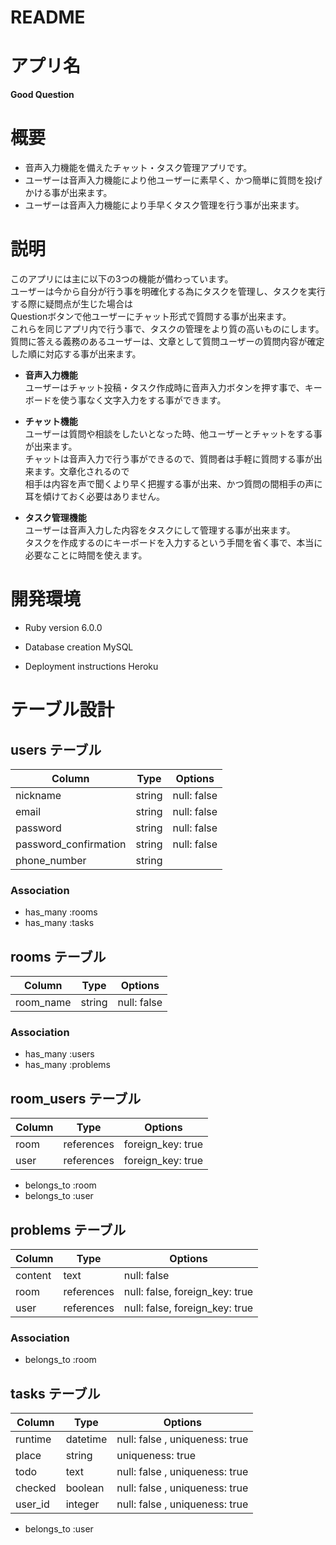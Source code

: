 # README

# アプリ名
**Good Question**

# 概要
* 音声入力機能を備えたチャット・タスク管理アプリです。
* ユーザーは音声入力機能により他ユーザーに素早く、かつ簡単に質問を投げかける事が出来ます。
* ユーザーは音声入力機能により手早くタスク管理を行う事が出来ます。

# 説明
このアプリには主に以下の3つの機能が備わっています。  
ユーザーは今から自分が行う事を明確化する為にタスクを管理し、タスクを実行する際に疑問点が生じた場合は  
Questionボタンで他ユーザーにチャット形式で質問する事が出来ます。  
これらを同じアプリ内で行う事で、タスクの管理をより質の高いものにします。  
質問に答える義務のあるユーザーは、文章として質問ユーザーの質問内容が確定した順に対応する事が出来ます。

* **音声入力機能**  
  ユーザーはチャット投稿・タスク作成時に音声入力ボタンを押す事で、キーボードを使う事なく文字入力をする事ができます。  

* **チャット機能**  
  ユーザーは質問や相談をしたいとなった時、他ユーザーとチャットをする事が出来ます。  
  チャットは音声入力で行う事ができるので、質問者は手軽に質問する事が出来ます。文章化されるので  
  相手は内容を声で聞くより早く把握する事が出来、かつ質問の間相手の声に耳を傾けておく必要はありません。

* **タスク管理機能**  
  ユーザーは音声入力した内容をタスクにして管理する事が出来ます。  
  タスクを作成するのにキーボードを入力するという手間を省く事で、本当に必要なことに時間を使えます。

# 開発環境

* Ruby version 6.0.0

* Database creation MySQL

* Deployment instructions Heroku

# テーブル設計

## users テーブル

| Column                | Type       | Options     |
| ----------------------| ---------- | ----------- |
| nickname              | string     | null: false |
| email                 | string     | null: false |
| password              | string     | null: false |
| password_confirmation | string     | null: false |
| phone_number          | string     |             |

### Association

- has_many :rooms
- has_many :tasks

## rooms テーブル

| Column           | Type       | Options      |
| ---------------- | ---------- | -------------|
| room_name        | string     | null: false  |

### Association

- has_many :users
- has_many :problems

## room_users テーブル

| Column           | Type       | Options           |
| ---------------- | ---------- | ----------------- |
| room             | references | foreign_key: true |
| user             | references | foreign_key: true |

- belongs_to :room
- belongs_to :user

## problems テーブル

| Column           | Type       | Options                        |
| ---------------- | ---------- | ------------------------------ |
| content          | text       | null: false                    |
| room             | references | null: false, foreign_key: true |
| user             | references | null: false, foreign_key: true |

### Association

- belongs_to :room

## tasks テーブル

| Column            | Type       | Options                       |
| ----------------- | ---------- | ----------------------------- |
| runtime           | datetime   | null: false , uniqueness: true|
| place             | string     |               uniqueness: true|
| todo              | text       | null: false , uniqueness: true|
| checked           | boolean    | null: false , uniqueness: true|
| user_id           | integer    | null: false , uniqueness: true|

- belongs_to :user